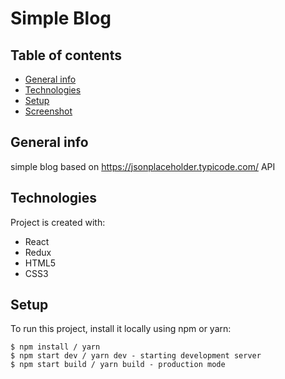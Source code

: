 # Simple Blog
## Table of contents

- [General info](#general-info)
- [Technologies](#tenchnologies)
- [Setup](#setup)
- [Screenshot](#screenshot)

## General info

simple blog based on https://jsonplaceholder.typicode.com/ API

## Technologies

Project is created with:

- React
- Redux
- HTML5
- CSS3

## Setup

To run this project, install it locally using npm or yarn:

```
$ npm install / yarn
$ npm start dev / yarn dev - starting development server
$ npm start build / yarn build - production mode
```
